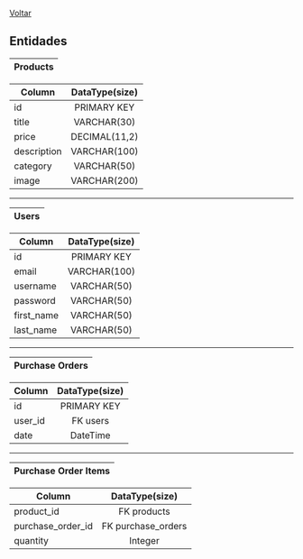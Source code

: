 [Voltar](./README.md)

## Entidades

| Products |
|---|

| Column | DataType(size) |
|---|:---:|
|id|PRIMARY KEY|
|title|VARCHAR(30)|
|price|DECIMAL(11,2)|
|description|VARCHAR(100)|
|category|VARCHAR(50)|
|image|VARCHAR(200)|
---
| Users |
|---|

| Column | DataType(size) |
|---|:---:|
|id|PRIMARY KEY|
|email|VARCHAR(100)|
|username|VARCHAR(50)|
|password|VARCHAR(50)|
|first_name|VARCHAR(50)|
|last_name|VARCHAR(50)|
---
| Purchase Orders |
|---|

| Column | DataType(size) |
|---|:---:|
|id|PRIMARY KEY|
|user_id|FK users|
|date|DateTime|
---
| Purchase Order Items |
|---|

| Column | DataType(size) |
|---|:---:|
|product_id|FK products|
|purchase_order_id|FK purchase_orders|
|quantity|Integer|